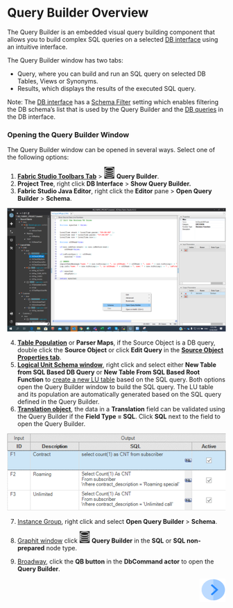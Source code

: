 # Query Builder Overview

The Query Builder is an embedded visual query building component that allows you to build complex SQL queries on a selected [DB interface](/articles/05_DB_interfaces/03_DB_interfaces_overview.md) using an intuitive interface. 

The Query Builder window has two tabs: 
* Query, where you can build and run an SQL query on selected DB Tables, Views or Synonyms. 
* Results, which displays the results of the executed SQL query. 

Note: 
The [DB interface](/articles/05_DB_interfaces/03_DB_interfaces_overview.md) has a [Schema Filter](/articles/05_DB_interfaces/03_DB_interfaces_overview.md#schema-filter) setting which enables filtering the DB schema’s list that is used by the Query Builder and the [DB queries](/articles/07_table_population/01_table_population_overview.md) in the DB interface.

### Opening the Query Builder Window
 The Query Builder window can be opened in several ways. Select one of the following options: 
1.	[**Fabric Studio Toolbars Tab**](/articles/04_fabric_studio/01_UI_components_and_menus.md#fabric-studio-toolbar-tabs) > <img src="/articles/11_query_builder/images/12_1_1%20icon.png"> **Query Builder**.
2.	**Project Tree**, right click **DB Interface** > **Show Query Builder.**
3.	**Fabric Studio Java Editor**, right click the **Editor** pane > **Open Query Builder** > **Schema**.

![image](/articles/11_query_builder/images/12_1_2%20Schema..png)

4.	[**Table Population**](/articles/07_table_population/01_table_population_overview.md) or **Parser Maps**, if the Source Object is a DB query, double click the **Source Object** or click **Edit Query** in the [**Source Object Properties tab**](/articles/07_table_population/04_table_population_properties_tab.md#source-object---db-query-properties).
5.	[**Logical Unit Schema window**](/articles/03_logical_units/03_LU_schema_window.md), right click and select either **New Table from SQL Based DB Query** or **New Table From SQL Based Root Function** to [create a new LU table](/articles/06_LU_tables/02_create_an_LU_table.md) based on the SQL query. Both options open the Query Builder window to build the SQL query.  The LU table and its population are automatically generated based on the SQL query defined in the Query Builder.
6.	[**Translation object**](/articles/09_translations/01_translations_overview_and_use_cases.md#translation-schema), the data in a **Translation** field can be validated using the Query Builder if the **Field Type = SQL**. Click **SQL** next to the field to open the Query Builder.

![image](/articles/11_query_builder/images/12_1_3%20query%20builder.png)

7.	[Instance Group](/articles/20_jobs_and_batch_services/14_instances_groups.md), right click and select **Open Query Builder** > **Schema**.
8.	[Graphit window](/articles/15_web_services_and_graphit/17_Graphit/02_create_and_edit_a_graphit_file.md) click <img src="/articles/11_query_builder/images/12_1_1%20icon.png"> **Query Builder** in the **SQL** or **SQL non-prepared** node type.

9.	[Broadway](/articles/19_Broadway/01_broadway_overview.md), click the **QB button** in the **DbCommand actor** to open the **Query Builder**.   
<!--Next drops (drop 2)- add links to Broaway, Instance Group, Graphit-->

[<img align="right" width="60" height="54" src="/articles/images/Next.png">](/articles/11_query_builder/02_query_builder_window.md)

